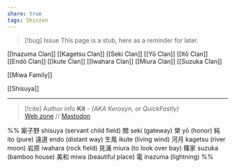 ```yaml
---
share: true
tags: Shinzen
---
```

> [!bug] Issue
> This page is a stub, here as a reminder for later.

[[Inazuma Clan]]
[[Kagetsu Clan]]
[[Seki Clan]]
[[Yō Clan]]
[[Itō Clan]]
[[Endō Clan]]
[[Ikute Clan]]
[[Iwahara Clan]]
[[Miura Clan]]
[[Suzuka Clan]]

[[Miwa Family]]

[[Shisuya]]


-----
> [!cite] Author info
> **Kit** - *(AKA Kerosyn, or QuickFastly)*\
> [Web zone](https://kitabe.link) // [Mastodon](https://social.tripulse.net/@kit)

%%
廝子野 shisuya (servant child field)
關 seki (gateway)
榮 yō (honor)
純 ito (pure)
遠道 endo (distant way)
生風 ikute (living wind)
河月 kagetsu (river moon)
岩原 iwahara (rock field)
見浦 miura (to look over bay)
篠家 suzuka (bamboo house)
美和 miwa (beautiful place)
電 inazuma (lightning)
%%